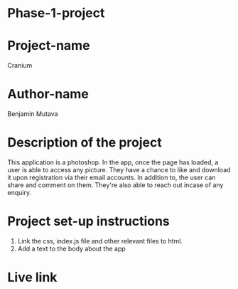 # Phase-1-project

# Project-name
Cranium

# Author-name
Benjamin Mutava

# Description of the project
This application is a photoshop. In the app, once the page has loaded, a user is able to access any picture. They have a chance to like and download it upon registration via their email accounts. In addition to, the user can share and comment on them. They're also able to reach out incase of any enquiry.

# Project set-up instructions
1. Link the css, index.js file and other relevant files to html.
2. Add a text to the body about the app

# Live link


